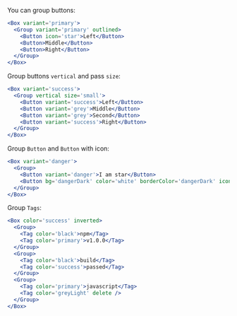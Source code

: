 You can group buttons:

```jsx
<Box variant='primary'>
  <Group variant='primary' outlined>
    <Button icon='star'>Left</Button>
    <Button>Middle</Button>
    <Button>Right</Button>
  </Group>
</Box>
```

Group buttons `vertical` and pass `size`:

```jsx
<Box variant='success'>
  <Group vertical size='small'>
    <Button variant='success'>Left</Button>
    <Button variant='grey'>Middle</Button>
    <Button variant='grey'>Second</Button>
    <Button variant='success'>Right</Button>
  </Group>
</Box>
```

Group `Button` and `Button` with icon:

```jsx
<Box variant='danger'>
  <Group>
    <Button variant='danger'>I am star</Button>
    <Button bg='dangerDark' color='white' borderColor='dangerDark' icon='star' />
  </Group>
</Box>
```

Group `Tags`:

```jsx
<Box color='success' inverted>
  <Group>
    <Tag color='black'>npm</Tag>
    <Tag color='primary'>v1.0.0</Tag>
  </Group>
  <Group>
    <Tag color='black'>build</Tag>
    <Tag color='success'>passed</Tag>
  </Group>
  <Group>
    <Tag color='primary'>javascript</Tag>
    <Tag color='greyLight' delete />
  </Group>
</Box>
```